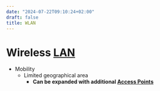 ```yaml
---
date: "2024-07-22T09:10:24+02:00"
draft: false
title: WLAN
---
```


# Wireless [LAN](/Network/Network_Types/Lan)

-   Mobility
    -   Limited geographical area
        -   **Can be expanded with additional [Access
            Points](//posts/Network/Ref_OSI/access_point)**

